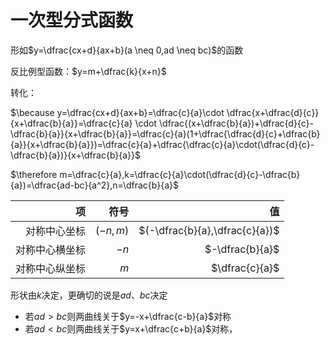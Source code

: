 # 一次型分式函数

形如$y=\dfrac{cx+d}{ax+b}(a \neq 0,ad \neq bc)$的函数

反比例型函数：$y=m+\dfrac{k}{x+n}$

转化：

$\because y=\dfrac{cx+d}{ax+b}=\dfrac{c}{a}\cdot \dfrac{x+\dfrac{d}{c}}{x+\dfrac{b}{a}}=\dfrac{c}{a} \cdot \dfrac{(x+\dfrac{b}{a})+\dfrac{d}{c}-\dfrac{b}{a}}{x+\dfrac{b}{a}}=\dfrac{c}{a}(1+\dfrac{\dfrac{d}{c}+\dfrac{b}{a}}{x+\dfrac{b}{a}})=\dfrac{c}{a}+\dfrac{\dfrac{c}{a}\cdot(\dfrac{d}{c}-\dfrac{b}{a})}{x+\dfrac{b}{a}}$

$\therefore m=\dfrac{c}{a},k=\dfrac{c}{a}\cdot(\dfrac{d}{c}-\dfrac{b}{a})=\dfrac{ad-bc}{a^2},n=\dfrac{b}{a}$

|项|符号|值|
|-:|-:|-:|
|对称中心坐标|$(-n,m)$|$(-\dfrac{b}{a},\dfrac{c}{a})$|
|对称中心横坐标|$-n$|$-\dfrac{b}{a}$|
|对称中心纵坐标|$m$|$\dfrac{c}{a}$|

形状由$k$决定，更确切的说是$ad$、$bc$决定

- 若$ad>bc$则两曲线关于$y=-x+\dfrac{c-b}{a}$对称
- 若$ad<bc$则两曲线关于$y=x+\dfrac{c+b}{a}$对称，
